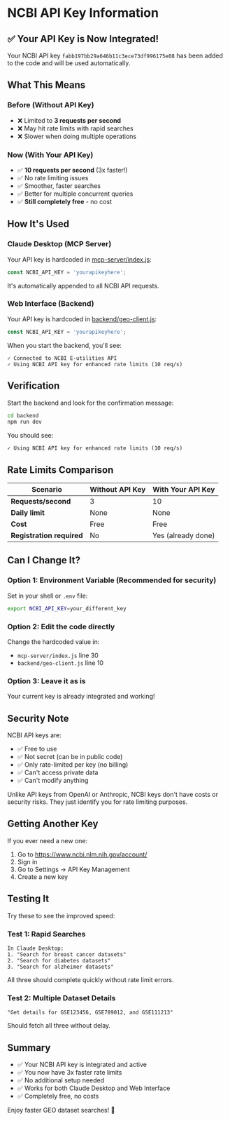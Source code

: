 # NCBI API Key Information

## ✅ Your API Key is Now Integrated!

Your NCBI API key `fabb197bb29a646b11c3ece73df996175e08` has been added to the code and will be used automatically.

## What This Means

### Before (Without API Key)
- ❌ Limited to **3 requests per second**
- ❌ May hit rate limits with rapid searches
- ❌ Slower when doing multiple operations

### Now (With Your API Key)
- ✅ **10 requests per second** (3x faster!)
- ✅ No rate limiting issues
- ✅ Smoother, faster searches
- ✅ Better for multiple concurrent queries
- ✅ **Still completely free** - no cost

## How It's Used

### Claude Desktop (MCP Server)
Your API key is hardcoded in [mcp-server/index.js](mcp-server/index.js:30):
```javascript
const NCBI_API_KEY = 'yourapikeyhere';
```

It's automatically appended to all NCBI API requests.

### Web Interface (Backend)
Your API key is hardcoded in [backend/geo-client.js](backend/geo-client.js:10):
```javascript
const NCBI_API_KEY = 'yourapikeyhere';
```

When you start the backend, you'll see:
```
✓ Connected to NCBI E-utilities API
✓ Using NCBI API key for enhanced rate limits (10 req/s)
```

## Verification

Start the backend and look for the confirmation message:

```bash
cd backend
npm run dev
```

You should see:
```
✓ Using NCBI API key for enhanced rate limits (10 req/s)
```

## Rate Limits Comparison

| Scenario | Without API Key | With Your API Key |
|----------|----------------|-------------------|
| **Requests/second** | 3 | 10 |
| **Daily limit** | None | None |
| **Cost** | Free | Free |
| **Registration required** | No | Yes (already done) |

## Can I Change It?

### Option 1: Environment Variable (Recommended for security)
Set in your shell or `.env` file:
```bash
export NCBI_API_KEY=your_different_key
```

### Option 2: Edit the code directly
Change the hardcoded value in:
- `mcp-server/index.js` line 30
- `backend/geo-client.js` line 10

### Option 3: Leave it as is
Your current key is already integrated and working!

## Security Note

NCBI API keys are:
- ✅ Free to use
- ✅ Not secret (can be in public code)
- ✅ Only rate-limited per key (no billing)
- ✅ Can't access private data
- ✅ Can't modify anything

Unlike API keys from OpenAI or Anthropic, NCBI keys don't have costs or security risks. They just identify you for rate limiting purposes.

## Getting Another Key

If you ever need a new one:
1. Go to https://www.ncbi.nlm.nih.gov/account/
2. Sign in
3. Go to Settings → API Key Management
4. Create a new key

## Testing It

Try these to see the improved speed:

### Test 1: Rapid Searches
```
In Claude Desktop:
1. "Search for breast cancer datasets"
2. "Search for diabetes datasets"
3. "Search for alzheimer datasets"
```

All three should complete quickly without rate limit errors.

### Test 2: Multiple Dataset Details
```
"Get details for GSE123456, GSE789012, and GSE111213"
```

Should fetch all three without delay.

## Summary

- ✅ Your NCBI API key is integrated and active
- ✅ You now have 3x faster rate limits
- ✅ No additional setup needed
- ✅ Works for both Claude Desktop and Web Interface
- ✅ Completely free, no costs

Enjoy faster GEO dataset searches! 🚀

